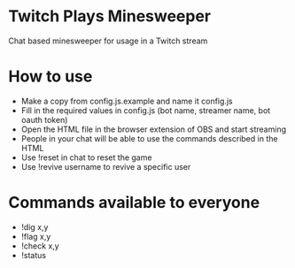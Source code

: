 # Twitch Plays Minesweeper
Chat based minesweeper for usage in a Twitch stream

# How to use
- Make a copy from config.js.example and name it config.js
- Fill in the required values in config.js (bot name, streamer name, bot oauth token)
- Open the HTML file in the browser extension of OBS and start streaming
- People in your chat will be able to use the commands described in the HTML
- Use !reset in chat to reset the game
- Use !revive username to revive a specific user 

# Commands available to everyone
- !dig x,y
- !flag x,y
- !check x,y
- !status